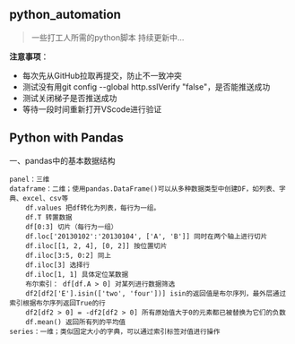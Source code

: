 ## python_automation

> 一些打工人所需的python脚本
> 持续更新中...

**注意事项**：
- 每次先从GitHub拉取再提交，防止不一致冲突
- 测试没有用git config --global http.sslVerify "false"，是否能推送成功
- 测试关闭梯子是否推送成功
- 等待一段时间重新打开VScode进行验证

## Python with Pandas

一、pandas中的基本数据结构
```properties
panel：三维
dataframe：二维；使用pandas.DataFrame()可以从多种数据类型中创建DF，如列表、字典、excel、csv等
    df.values 把df转化为列表，每行为一组。
    df.T 转置数据
    df[0:3] 切片（每行为一组）
    df.loc['20130102':'20130104', ['A', 'B']] 同时在两个轴上进行切片
    df.iloc[[1, 2, 4], [0, 2]] 按位置切片
    df.iloc[3:5, 0:2] 同上
    df.iloc[3] 选择行
    df.iloc[1, 1] 具体定位某数据
    布尔索引： df[df.A > 0] 对某列进行数据筛选
    df2[df2['E'].isin(['two', 'four'])] isin的返回值是布尔序列，最外层通过索引根据布尔序列返回True的行
    df2[df2 > 0] = -df2[df2 > 0] 所有原始值大于0的元素都已被替换为它们的负数
    df.mean() 返回所有列的平均值
series：一维；类似固定大小的字典，可以通过索引标签对值进行操作
```